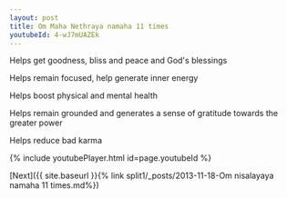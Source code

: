 ```yaml
---
layout: post
title: Om Maha Nethraya namaha 11 times
youtubeId: 4-wJ7mUAZEk
---
```

 
 
Helps get goodness, bliss and peace and God's blessings
 
Helps remain focused, help generate inner energy 
 
Helps boost physical and mental health 
 
Helps remain grounded and generates a sense of gratitude towards the greater power 
 
Helps reduce bad karma
 
 
 
 


{% include youtubePlayer.html id=page.youtubeId %}
 
[Next]({{ site.baseurl }}{% link  split1/_posts/2013-11-18-Om nisalayaya namaha 11 times.md%})
 
